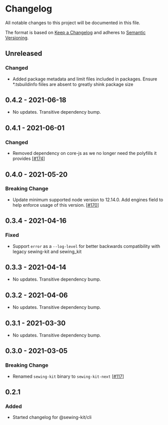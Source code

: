 # Changelog

All notable changes to this project will be documented in this file.

The format is based on [Keep a Changelog](http://keepachangelog.com/en/1.0.0/)
and adheres to [Semantic Versioning](http://semver.org/spec/v2.0.0.html).

## Unreleased

### Changed

- Added package metadata and limit files included in packages. Ensure *.tsbuildinfo fiiles are absent to greatly shink package size

## 0.4.2 - 2021-06-18

- No updates. Transitive dependency bump.

## 0.4.1 - 2021-06-01

### Changed

- Removed dependency on core-js as we no longer need the polyfills it provides [[#174](https://github.com/Shopify/sewing-kit-next/pull/174)]

## 0.4.0 - 2021-05-20

### Breaking Change

- Update minimum supported node version to 12.14.0. Add engines field to help enforce usage of this version. [[#170](https://github.com/Shopify/sewing-kit-next/pull/170)]

## 0.3.4 - 2021-04-16

### Fixed

- Support `error` as a `--log-level` for better backwards compatibility with legacy sewing-kit and sewing_kit

## 0.3.3 - 2021-04-14

- No updates. Transitive dependency bump.

## 0.3.2 - 2021-04-06

- No updates. Transitive dependency bump.

## 0.3.1 - 2021-03-30

- No updates. Transitive dependency bump.

## 0.3.0 - 2021-03-05

### Breaking Change

- Renamed `sewing-kit` binary to `sewing-kit-next` [[#117](https://github.com/Shopify/sewing-kit-next/pull/117)]

## 0.2.1

### Added

- Started changelog for @sewing-kit/cli
